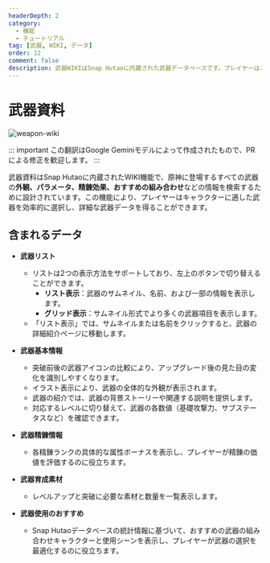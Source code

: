 ```yaml
---
headerDepth: 2
category:
  - 機能
  - チュートリアル
tag: [武器, WIKI, データ]
order: 12
comment: false
description: 武器WIKIはSnap Hutaoに内蔵された武器データベースです。プレイヤーはこの機能を利用して、原神内のすべての武器の詳細情報を検索し、キャラクターに適した武器を選択できます。
---
```


# 武器資料

![weapon-wiki](https://img.alicdn.com/imgextra/i2/1797064093/O1CN018rs0K91g6e0ylQ4XT_!!1797064093.png_.webp)

::: important
この翻訳はGoogle Geminiモデルによって作成されたもので、PRによる修正を歓迎します。
:::

武器資料はSnap Hutaoに内蔵されたWIKI機能で、原神に登場するすべての武器の**外観、パラメータ、精錬効果、おすすめの組み合わせ**などの情報を検索するために設計されています。この機能により、プレイヤーはキャラクターに適した武器を効率的に選択し、詳細な武器データを得ることができます。

## 含まれるデータ

- **武器リスト**

  - リストは2つの表示方法をサポートしており、左上のボタンで切り替えることができます。
    - **リスト表示**：武器のサムネイル、名前、および一部の情報を表示します。
    - **グリッド表示**：サムネイル形式でより多くの武器項目を表示します。
  - 「リスト表示」では、サムネイルまたは名前をクリックすると、武器の詳細紹介ページに移動します。

- **武器基本情報**

  - 突破前後の武器アイコンの比較により、アップグレード後の見た目の変化を識別しやすくなります。
  - イラスト表示により、武器の全体的な外観が表示されます。
  - 武器の紹介では、武器の背景ストーリーや関連する説明を提供します。
  - 対応するレベルに切り替えて、武器の各数値（基礎攻撃力、サブステータスなど）を確認できます。

- **武器精錬情報**

  - 各精錬ランクの具体的な属性ボーナスを表示し、プレイヤーが精錬の価値を評価するのに役立ちます。

- **武器育成素材**

  - レベルアップと突破に必要な素材と数量を一覧表示します。

- **武器使用のおすすめ**
  - Snap Hutaoデータベースの統計情報に基づいて、おすすめの武器の組み合わせキャラクターと使用シーンを表示し、プレイヤーが武器の選択を最適化するのに役立ちます。
